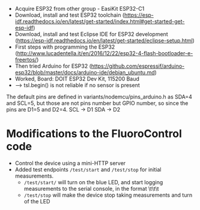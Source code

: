 * Acquire ESP32 from other group - EasiKit ESP32-C1
* Download, install and test ESP32 toolchain (https://esp-idf.readthedocs.io/en/latest/get-started/index.html#get-started-get-esp-idf)
* Download, install and test Eclipse IDE for ESP32 development (https://esp-idf.readthedocs.io/en/latest/get-started/eclipse-setup.html)
* First steps with programming the ESP32 (http://www.lucadentella.it/en/2016/12/22/esp32-4-flash-bootloader-e-freertos/)
* Then tried Arduino for ESP32 (https://github.com/espressif/arduino-esp32/blob/master/docs/arduino-ide/debian_ubuntu.md)
* Worked, Board: DOIT ESP32 Dev Kit, 115200 Baud
* --> tsl.begin() is not reliable if no sensor is present

The default pins are defined in variants/nodemcu/pins_arduino.h as SDA=4 and SCL=5, but those are not pins number but GPIO number, so since the pins are D1=5 and D2=4.
SCL -> D1
SDA -> D2

# Modifications to the FluoroControl code

* Control the device using a mini-HTTP server
* Added test endpoints `/test/start` and `/test/stop` for initial measurements.
  * `/test/start/` will turn on the blue LED, and start logging measurements to the serial console, in the format <time-in-millis>\\t<run-name>\\t<sequence-in-run>\\t<value>
  * `/test/stop` will make the device stop taking measurements and turn of the LED
